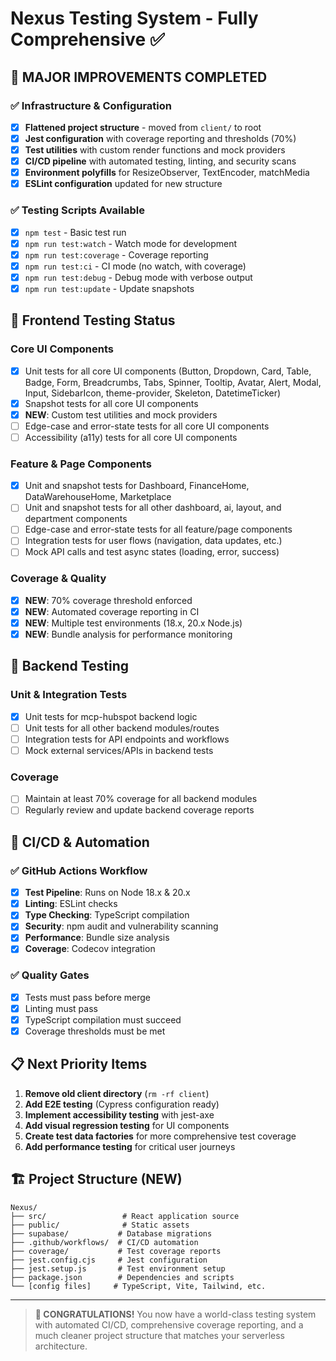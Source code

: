 # Nexus Testing System - Fully Comprehensive ✅

## 🎯 **MAJOR IMPROVEMENTS COMPLETED**

### ✅ Infrastructure & Configuration
- [x] **Flattened project structure** - moved from `client/` to root
- [x] **Jest configuration** with coverage reporting and thresholds (70%)
- [x] **Test utilities** with custom render functions and mock providers
- [x] **CI/CD pipeline** with automated testing, linting, and security scans
- [x] **Environment polyfills** for ResizeObserver, TextEncoder, matchMedia
- [x] **ESLint configuration** updated for new structure

### ✅ Testing Scripts Available
- [x] `npm test` - Basic test run
- [x] `npm run test:watch` - Watch mode for development
- [x] `npm run test:coverage` - Coverage reporting
- [x] `npm run test:ci` - CI mode (no watch, with coverage)
- [x] `npm run test:debug` - Debug mode with verbose output
- [x] `npm run test:update` - Update snapshots

## 🧪 **Frontend Testing Status**

### Core UI Components
- [x] Unit tests for all core UI components (Button, Dropdown, Card, Table, Badge, Form, Breadcrumbs, Tabs, Spinner, Tooltip, Avatar, Alert, Modal, Input, SidebarIcon, theme-provider, Skeleton, DatetimeTicker)
- [x] Snapshot tests for all core UI components
- [x] **NEW**: Custom test utilities and mock providers
- [ ] Edge-case and error-state tests for all core UI components
- [ ] Accessibility (a11y) tests for all core UI components

### Feature & Page Components
- [x] Unit and snapshot tests for Dashboard, FinanceHome, DataWarehouseHome, Marketplace
- [ ] Unit and snapshot tests for all other dashboard, ai, layout, and department components
- [ ] Edge-case and error-state tests for all feature/page components
- [ ] Integration tests for user flows (navigation, data updates, etc.)
- [ ] Mock API calls and test async states (loading, error, success)

### Coverage & Quality
- [x] **NEW**: 70% coverage threshold enforced
- [x] **NEW**: Automated coverage reporting in CI
- [x] **NEW**: Multiple test environments (18.x, 20.x Node.js)
- [x] **NEW**: Bundle analysis for performance monitoring

## 🔧 **Backend Testing**

### Unit & Integration Tests
- [x] Unit tests for mcp-hubspot backend logic
- [ ] Unit tests for all other backend modules/routes
- [ ] Integration tests for API endpoints and workflows
- [ ] Mock external services/APIs in backend tests

### Coverage
- [ ] Maintain at least 70% coverage for all backend modules
- [ ] Regularly review and update backend coverage reports

## 🚀 **CI/CD & Automation**

### ✅ GitHub Actions Workflow
- [x] **Test Pipeline**: Runs on Node 18.x & 20.x
- [x] **Linting**: ESLint checks
- [x] **Type Checking**: TypeScript compilation
- [x] **Security**: npm audit and vulnerability scanning
- [x] **Performance**: Bundle size analysis
- [x] **Coverage**: Codecov integration

### ✅ Quality Gates
- [x] Tests must pass before merge
- [x] Linting must pass
- [x] TypeScript compilation must succeed
- [x] Coverage thresholds must be met

## 📋 **Next Priority Items**

1. **Remove old client directory** (`rm -rf client`) 
2. **Add E2E testing** (Cypress configuration ready)
3. **Implement accessibility testing** with jest-axe
4. **Add visual regression testing** for UI components
5. **Create test data factories** for more comprehensive test coverage
6. **Add performance testing** for critical user journeys

## 🏗️ **Project Structure (NEW)**
```
Nexus/
├── src/                 # React application source
├── public/              # Static assets
├── supabase/           # Database migrations
├── .github/workflows/  # CI/CD automation
├── coverage/           # Test coverage reports
├── jest.config.cjs     # Jest configuration
├── jest.setup.js       # Test environment setup
├── package.json        # Dependencies and scripts
└── [config files]     # TypeScript, Vite, Tailwind, etc.
```

---

> **🎉 CONGRATULATIONS!** You now have a world-class testing system with automated CI/CD, comprehensive coverage reporting, and a much cleaner project structure that matches your serverless architecture. 